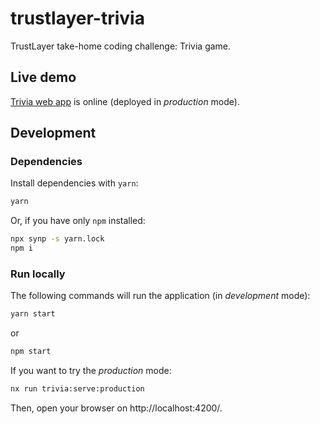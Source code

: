 # trustlayer-trivia

TrustLayer take-home coding challenge: Trivia game.

## Live demo

[Trivia web app](https://trustlayer-trivia.web.app) is online (deployed in _production_ mode).

## Development

### Dependencies

Install dependencies with `yarn`:

```bash
yarn
```

Or, if you have only `npm` installed:

```bash
npx synp -s yarn.lock
npm i
```

### Run locally

The following commands will run the application (in _development_ mode):

```bash
yarn start
```

or

```bash
npm start
```

If you want to try the _production_ mode:

```bash
nx run trivia:serve:production
```

Then, open your browser on http://localhost:4200/.
